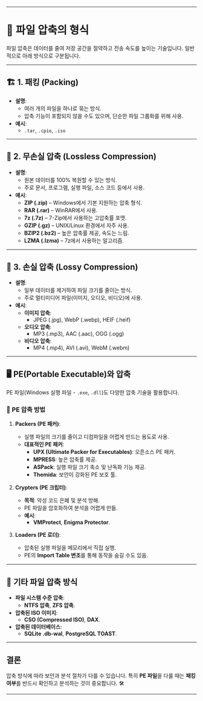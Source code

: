 
---

# 📂 파일 압축의 형식

파일 압축은 데이터를 줄여 저장 공간을 절약하고 전송 속도를 높이는 기술입니다. 일반적으로 아래 방식으로 구분됩니다.

---

## 🏗 1. 패킹 (Packing)
- **설명**:
    - 여러 개의 파일을 하나로 묶는 방식.
    - 압축 기능이 포함되지 않을 수도 있으며, 단순한 파일 그룹화를 위해 사용.
- **예시**:
    - `.tar`, `.cpio`, `.iso`

---

## 🔄 2. 무손실 압축 (Lossless Compression)
- **설명**:
    - 원본 데이터를 100% 복원할 수 있는 방식.
    - 주로 문서, 프로그램, 실행 파일, 소스 코드 등에서 사용.
- **예시**:
    - **ZIP (.zip)** – Windows에서 기본 지원하는 압축 형식.
    - **RAR (.rar)** – WinRAR에서 사용.
    - **7z (.7z)** – 7-Zip에서 사용하는 고압축률 포맷.
    - **GZIP (.gz)** – UNIX/Linux 환경에서 자주 사용.
    - **BZIP2 (.bz2)** – 높은 압축률 제공, 속도는 느림.
    - **LZMA (.lzma)** – 7z에서 사용하는 알고리즘.

---

## 🎨 3. 손실 압축 (Lossy Compression)
- **설명**:
    - 일부 데이터를 제거하여 파일 크기를 줄이는 방식.
    - 주로 멀티미디어 파일(이미지, 오디오, 비디오)에 사용.
- **예시**:
    - **이미지 압축**:
        - JPEG (.jpg), WebP (.webp), HEIF (.heif)
    - **오디오 압축**:
        - MP3 (.mp3), AAC (.aac), OGG (.ogg)
    - **비디오 압축**:
        - MP4 (.mp4), AVI (.avi), WebM (.webm)

---

## 🖥 PE(Portable Executable)와 압축

PE 파일(Windows 실행 파일 - `.exe`, `.dll`)도 다양한 압축 기술을 활용합니다.

### 📌 PE 압축 방법
1. **Packers (PE 패커)**:
    - 실행 파일의 크기를 줄이고 디컴파일을 어렵게 만드는 용도로 사용.
    - **대표적인 PE 패커**:
        - **UPX (Ultimate Packer for Executables)**: 오픈소스 PE 패커.
        - **MPRESS**: 높은 압축률 제공.
        - **ASPack**: 실행 파일 크기 축소 및 난독화 기능 제공.
        - **Themida**: 보안이 강화된 PE 보호 툴.

2. **Crypters (PE 크립터)**:
    - **목적**: 악성 코드 은폐 및 분석 방해.
    - PE 파일을 암호화하여 분석을 어렵게 만듦.
    - **예시**:
        - **VMProtect**, **Enigma Protector**.

3. **Loaders (PE 로더)**:
    - 압축된 실행 파일을 메모리에서 직접 실행.
    - PE의 **Import Table 변조**를 통해 동작을 숨길 수도 있음.

---

## 📜 기타 파일 압축 방식
- **파일 시스템 수준 압축**:
    - **NTFS 압축**, **ZFS 압축**.
- **압축된 ISO 이미지**:
    - **CSO (Compressed ISO)**, **DAX**.
- **압축된 데이터베이스**:
    - **SQLite .db-wal**, **PostgreSQL TOAST**.

---

## 결론
압축 방식에 따라 보안과 분석 절차가 다를 수 있습니다. 특히 **PE 파일**을 다룰 때는 **패킹 여부**를 반드시 확인하고 분석하는 것이 중요합니다. 🛠

--- 

